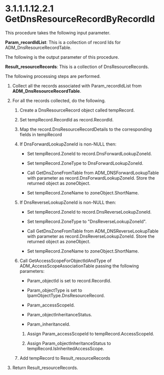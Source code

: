 <html dir="LTR" xmlns:mshelp="http://msdn.microsoft.com/mshelp" xmlns:ddue="http://ddue.schemas.microsoft.com/authoring/2003/5" xmlns:xlink="http://www.w3.org/1999/xlink" xmlns:tool="http://www.microsoft.com/tooltip">
 <body>
 <div id="header">
 <h1 class="heading">3.1.1.1.12.2.1 GetDnsResourceRecordByRecordId</h1>
 </div>
 <div id="mainSection">
 <div id="mainBody">
 <div id="allHistory" class="saveHistory"></div>
 <div id="sectionSection0" class="section" name="collapseableSection">
 

<p>This procedure takes the following input parameter.</p>

<p><b>Param_recordIdList</b>: This is a collection of record
Ids for ADM_DnsResourceRecordTable.</p>

<p>The following is the output parameter of this procedure.</p>

<p><b>Result_resourceRecords</b>: This is a collection of
DnsResourceRecords.</p>

<p>The following processing steps are performed.</p>

<ol><li><p><span> </span>Collect all the
records associated with Param_recordIdList from <b>ADM_DnsResourceRecordTable</b>.</p>

</li><li><p><span> </span>For all the
records collected, do the following.</p>

<ol><li><p><span> 
</span>Create a DnsResourceRecord object called tempRecord.</p>

</li><li><p><span> 
</span>Set tempRecord.RecordId as record.RecordId.</p>

</li><li><p><span> 
</span>Map the record.DnsResourceRecordDetails to the corresponding fields in
tempRecord</p>

</li><li><p><span> 
</span>If DnsForwardLookupZoneId is non-NULL then:</p>

<ul><li><p><span><span> 
</span></span>Set tempRecord.ZoneId to record.DnsForwardLookupZoneId.</p>

</li><li><p><span><span> 
</span></span>Set tempRecord.ZoneType to DnsForwardLookupZoneId.</p>

</li><li><p><span><span> 
</span></span>Call GetDnsZoneFromTable from ADM_DNSForwardLookupTable with
parameter as record.DnsForwardLookupZoneId. Store the returned object as
zoneObject.</p>

</li><li><p><span><span> 
</span></span>Set tempRecord.ZoneName to zoneObject.ShortName.</p>

</li></ul></li><li><p><span> 
</span>If DnsReverseLookupZoneId is non-NULL then:</p>

<ul><li><p><span><span> 
</span></span>Set tempRecord.ZoneId to record.DnsReverseLookupZoneId.</p>

</li><li><p><span><span> 
</span></span>Set tempRecord.ZoneType to &quot;DnsReverseLookupZoneId&quot;.</p>

</li><li><p><span><span> 
</span></span>Call GetDnsZoneFromTable from ADM_DNSReverseLookupTable with
parameter as record.DnsReverseLookupZoneId. Store the returned object as
zoneObject.</p>

</li><li><p><span><span> 
</span></span>Set tempRecord.ZoneName to zoneObject.ShortName.</p>

</li></ul></li><li><p><span> 
</span>Call GetAccessScopeForObjectIdAndType of ADM_AccessScopeAssociationTable
passing the following parameters:</p>

<ul><li><p><span><span> 
</span></span>Param_objectId is set to record.RecordId.</p>

</li><li><p><span><span> 
</span></span>Param_objectType is set to IpamObjectType.DnsResourceRecord.</p>

</li><li><p><span><span> 
</span></span>Param_accessScopeId.</p>

</li><li><p><span><span> 
</span></span>Param_objectInheritanceStatus.</p>

</li><li><p><span><span> 
</span></span>Param_inheritanceId.</p>

</li></ul><ol><li><p><span> </span>Assign
Param_accessScopeId to tempRecord.AccessScopeId.</p>

</li><li><p><span> </span>Assign
Param_objectInheritanceStatus to tempRecord.IsInheritedAccessScope.</p>

</li></ol></li><li><p><span> 
</span>Add tempRecord to Result_resourceRecords</p>

</li></ol></li><li><p><span> </span>Return
Result_resourceRecords.</p>

</li></ol>
 </div>
 </div>
 </div>
 </body>
</html>